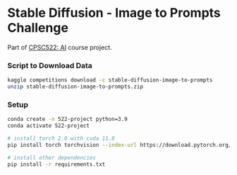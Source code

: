 # Stable Diffusion - Image to Prompts Challenge
Part of [CPSC522: AI](https://www.cs.ubc.ca/~poole/cs522/2023/) course project.

### Script to Download Data
```bash
kaggle competitions download -c stable-diffusion-image-to-prompts
unzip stable-diffusion-image-to-prompts.zip
```

### Setup
```bash
conda create -n 522-project python=3.9
conda activate 522-project

# install torch 2.0 with cuda 11.8
pip install torch torchvision --index-url https://download.pytorch.org/whl/cu118

# install other dependencies
pip install -r requirements.txt
```
